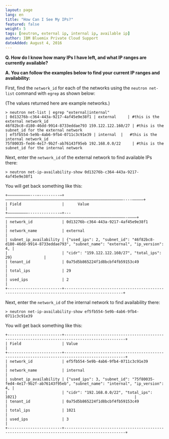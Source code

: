 ```yaml
---
layout: page
lang: en
title: "How Can I See My IPs?"
featured: false
weight: 5
tags: [neutron, external ip, internal ip, available ip]
author: IBM Bluemix Private Cloud Support
dateAdded: August 4, 2016
---
```


**Q. How do I know how many IPs I have left, and what IP ranges are currently available?**

**A. You can follow the examples below to find your current IP ranges and availability:**

First, find the `network_id` for each of the networks using the `neutron net-list` command with `egrep` as shown below: 

(The values returned here are example networks.)
```
> neutron net-list | egrep "external|internal"
| 0d13276b-c364-443a-9217-4af45e9e38f1 | external     | #this is the external network_id
46f82bc8-d180-46dd-9914-8733eddae793 159.122.122.160/27 | #this is the subnet_id for the external network
| ef5fb554-5e9b-4ab6-9fb4-0711c3c91e39 | internal  |   #this is the internal network_id
75f80035-fed4-4e17-9b2f-ab76143f95eb 192.168.0.0/22     | #this is the subnet_id for the internal network
```

Next, enter the `network_id` of the external network to find available IPs there:

```
> neutron net-ip-availability-show 0d13276b-c364-443a-9217-4af45e9e38f1
```
You will get back something like this:

```
+——————————---—---------—+————————————————————————————————————————————————————----—————+
| Field                  |      Value                                                  |
+—————————--------------—+---—————————————————————————————————————————————————————-————+
| network_id             | 0d13276b-c364-443a-9217-4af45e9e38f1                        |
| network_name           | external                                                    |
| subnet_ip_availability | {"used_ips": 2, "subnet_id": "46f82bc8-d180-46dd-9914-8733eddae793", "subnet_name": "external", "ip_version": 4, |
|                        | "cidr": "159.122.122.160/27", "total_ips": 29}              |
| tenant_id              | 0a75d5b865224f1d8bcbf4fb59153c49                            |
| total_ips              | 29                                                          |
| used_ips               | 2                                                           |
+------------------------+------------------------------------------------------------------------------------------------+
```
Next, enter the `network_id` of the internal network to find availability there:

```
> neutron net-ip-availability-show ef5fb554-5e9b-4ab6-9fb4-0711c3c91e39
```

You will get back something like this:

```
+------------------------+-------------------------------------------------------------------------------------------------+
| Field                  | Value                                                                                           |
+------------------------+-------------------------------------------------------------------------------------------------+
| network_id             | ef5fb554-5e9b-4ab6-9fb4-0711c3c91e39                                                            |
| network_name           | internal                                                                                        |
| subnet_ip_availability | {"used_ips": 3, "subnet_id": "75f80035-fed4-4e17-9b2f-ab76143f95eb", "subnet_name": "internal", "ip_version": 4, |
|                        | "cidr": "192.168.0.0/22", "total_ips": 1021}                                                    |
| tenant_id              | 0a75d5b865224f1d8bcbf4fb59153c49                                                                |
| total_ips              | 1021                                                                                            |
| used_ips               | 3                                                                                               |
+------------------------+-------------------------------------------------------------------------------------------------+
```
